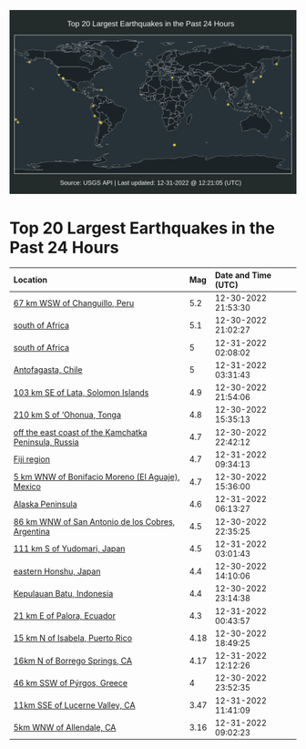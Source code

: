 ![Map](./map.png)

# Top 20 Largest Earthquakes in the Past 24 Hours

| Location | Mag | Date and Time (UTC) |
|:---|:---|:---|
| [67 km WSW of Changuillo, Peru](https://earthquake.usgs.gov/earthquakes/eventpage/us7000j14p) | 5.2 | 12-30-2022 21:53:30 |
| [south of Africa](https://earthquake.usgs.gov/earthquakes/eventpage/us7000j14a) | 5.1 | 12-30-2022 21:02:27 |
| [south of Africa](https://earthquake.usgs.gov/earthquakes/eventpage/us7000j15u) | 5 | 12-31-2022 02:08:02 |
| [Antofagasta, Chile](https://earthquake.usgs.gov/earthquakes/eventpage/us7000j15y) | 5 | 12-31-2022 03:31:43 |
| [103 km SE of Lata, Solomon Islands](https://earthquake.usgs.gov/earthquakes/eventpage/us7000j14t) | 4.9 | 12-30-2022 21:54:06 |
| [210 km S of ‘Ohonua, Tonga](https://earthquake.usgs.gov/earthquakes/eventpage/us7000j12q) | 4.8 | 12-30-2022 15:35:13 |
| [off the east coast of the Kamchatka Peninsula, Russia](https://earthquake.usgs.gov/earthquakes/eventpage/us7000j154) | 4.7 | 12-30-2022 22:42:12 |
| [Fiji region](https://earthquake.usgs.gov/earthquakes/eventpage/us7000j17s) | 4.7 | 12-31-2022 09:34:13 |
| [5 km WNW of Bonifacio Moreno (El Aguaje), Mexico](https://earthquake.usgs.gov/earthquakes/eventpage/us7000j12p) | 4.7 | 12-30-2022 15:36:00 |
| [Alaska Peninsula](https://earthquake.usgs.gov/earthquakes/eventpage/us7000j16q) | 4.6 | 12-31-2022 06:13:27 |
| [86 km WNW of San Antonio de los Cobres, Argentina](https://earthquake.usgs.gov/earthquakes/eventpage/us7000j152) | 4.5 | 12-30-2022 22:35:25 |
| [111 km S of Yudomari, Japan](https://earthquake.usgs.gov/earthquakes/eventpage/us7000j15x) | 4.5 | 12-31-2022 03:01:43 |
| [eastern Honshu, Japan](https://earthquake.usgs.gov/earthquakes/eventpage/us7000j12e) | 4.4 | 12-30-2022 14:10:06 |
| [Kepulauan Batu, Indonesia](https://earthquake.usgs.gov/earthquakes/eventpage/us7000j15a) | 4.4 | 12-30-2022 23:14:38 |
| [21 km E of Palora, Ecuador](https://earthquake.usgs.gov/earthquakes/eventpage/us7000j15l) | 4.3 | 12-31-2022 00:43:57 |
| [15 km N of Isabela, Puerto Rico](https://earthquake.usgs.gov/earthquakes/eventpage/pr2022364001) | 4.18 | 12-30-2022 18:49:25 |
| [16km N of Borrego Springs, CA](https://earthquake.usgs.gov/earthquakes/eventpage/ci40151807) | 4.17 | 12-31-2022 12:12:26 |
| [46 km SSW of Pýrgos, Greece](https://earthquake.usgs.gov/earthquakes/eventpage/us7000j15e) | 4 | 12-30-2022 23:52:35 |
| [11km SSE of Lucerne Valley, CA](https://earthquake.usgs.gov/earthquakes/eventpage/ci40151719) | 3.47 | 12-31-2022 11:41:09 |
| [5km WNW of Allendale, CA](https://earthquake.usgs.gov/earthquakes/eventpage/nc73827126) | 3.16 | 12-31-2022 09:02:23 |
